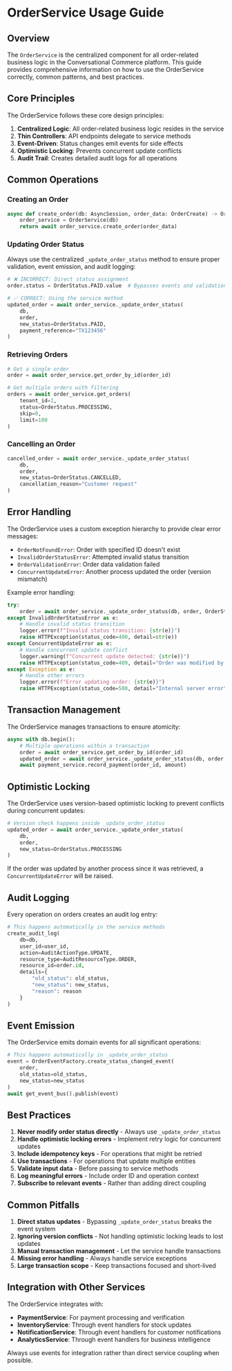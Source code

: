 # OrderService Usage Guide

## Overview

The `OrderService` is the centralized component for all order-related business logic in the Conversational Commerce platform. This guide provides comprehensive information on how to use the OrderService correctly, common patterns, and best practices.

## Core Principles

The OrderService follows these core design principles:

1. **Centralized Logic**: All order-related business logic resides in the service
2. **Thin Controllers**: API endpoints delegate to service methods
3. **Event-Driven**: Status changes emit events for side effects
4. **Optimistic Locking**: Prevents concurrent update conflicts
5. **Audit Trail**: Creates detailed audit logs for all operations

## Common Operations

### Creating an Order

```python
async def create_order(db: AsyncSession, order_data: OrderCreate) -> Order:
    order_service = OrderService(db)
    return await order_service.create_order(order_data)
```

### Updating Order Status

Always use the centralized `_update_order_status` method to ensure proper validation, event emission, and audit logging:

```python
# ❌ INCORRECT: Direct status assignment
order.status = OrderStatus.PAID.value  # Bypasses events and validation!

# ✅ CORRECT: Using the service method
updated_order = await order_service._update_order_status(
    db,
    order,
    new_status=OrderStatus.PAID,
    payment_reference="TX123456"
)
```

### Retrieving Orders

```python
# Get a single order
order = await order_service.get_order_by_id(order_id)

# Get multiple orders with filtering
orders = await order_service.get_orders(
    tenant_id=1,
    status=OrderStatus.PROCESSING,
    skip=0,
    limit=100
)
```

### Cancelling an Order

```python
cancelled_order = await order_service._update_order_status(
    db,
    order,
    new_status=OrderStatus.CANCELLED,
    cancellation_reason="Customer request"
)
```

## Error Handling

The OrderService uses a custom exception hierarchy to provide clear error messages:

- `OrderNotFoundError`: Order with specified ID doesn't exist
- `InvalidOrderStatusError`: Attempted invalid status transition
- `OrderValidationError`: Order data validation failed
- `ConcurrentUpdateError`: Another process updated the order (version mismatch)

Example error handling:

```python
try:
    order = await order_service._update_order_status(db, order, OrderStatus.SHIPPED)
except InvalidOrderStatusError as e:
    # Handle invalid status transition
    logger.error(f"Invalid status transition: {str(e)}")
    raise HTTPException(status_code=400, detail=str(e))
except ConcurrentUpdateError as e:
    # Handle concurrent update conflict
    logger.warning(f"Concurrent update detected: {str(e)}")
    raise HTTPException(status_code=409, detail="Order was modified by another process")
except Exception as e:
    # Handle other errors
    logger.error(f"Error updating order: {str(e)}")
    raise HTTPException(status_code=500, detail="Internal server error")
```

## Transaction Management

The OrderService manages transactions to ensure atomicity:

```python
async with db.begin():
    # Multiple operations within a transaction
    order = await order_service.get_order_by_id(order_id)
    updated_order = await order_service._update_order_status(db, order, OrderStatus.PAID)
    await payment_service.record_payment(order_id, amount)
```

## Optimistic Locking

The OrderService uses version-based optimistic locking to prevent conflicts during concurrent updates:

```python
# Version check happens inside _update_order_status
updated_order = await order_service._update_order_status(
    db,
    order,
    new_status=OrderStatus.PROCESSING
)
```

If the order was updated by another process since it was retrieved, a `ConcurrentUpdateError` will be raised.

## Audit Logging

Every operation on orders creates an audit log entry:

```python
# This happens automatically in the service methods
create_audit_log(
    db=db,
    user_id=user_id,
    action=AuditActionType.UPDATE,
    resource_type=AuditResourceType.ORDER,
    resource_id=order.id,
    details={
        "old_status": old_status,
        "new_status": new_status,
        "reason": reason
    }
)
```

## Event Emission

The OrderService emits domain events for all significant operations:

```python
# This happens automatically in _update_order_status
event = OrderEventFactory.create_status_changed_event(
    order,
    old_status=old_status,
    new_status=new_status
)
await get_event_bus().publish(event)
```

## Best Practices

1. **Never modify order status directly** - Always use `_update_order_status`
2. **Handle optimistic locking errors** - Implement retry logic for concurrent updates
3. **Include idempotency keys** - For operations that might be retried
4. **Use transactions** - For operations that update multiple entities
5. **Validate input data** - Before passing to service methods
6. **Log meaningful errors** - Include order ID and operation context
7. **Subscribe to relevant events** - Rather than adding direct coupling

## Common Pitfalls

1. **Direct status updates** - Bypassing `_update_order_status` breaks the event system
2. **Ignoring version conflicts** - Not handling optimistic locking leads to lost updates
3. **Manual transaction management** - Let the service handle transactions
4. **Missing error handling** - Always handle service exceptions
5. **Large transaction scope** - Keep transactions focused and short-lived

## Integration with Other Services

The OrderService integrates with:

- **PaymentService**: For payment processing and verification
- **InventoryService**: Through event handlers for stock updates
- **NotificationService**: Through event handlers for customer notifications
- **AnalyticsService**: Through event handlers for business intelligence

Always use events for integration rather than direct service coupling when possible.
